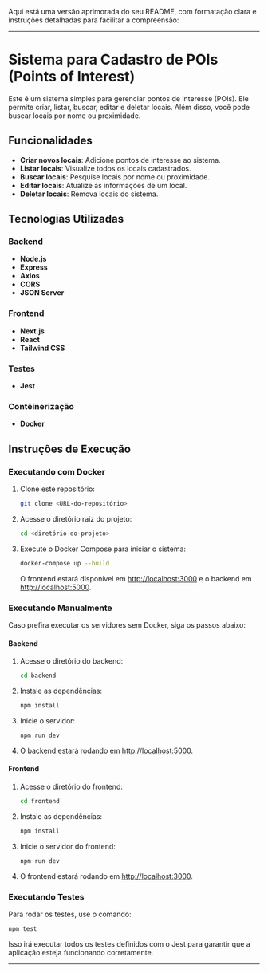 Aqui está uma versão aprimorada do seu README, com formatação clara e instruções detalhadas para facilitar a compreensão:

---

# Sistema para Cadastro de POIs (Points of Interest)

Este é um sistema simples para gerenciar pontos de interesse (POIs). Ele permite criar, listar, buscar, editar e deletar locais. Além disso, você pode buscar locais por nome ou proximidade.

## Funcionalidades

- **Criar novos locais**: Adicione pontos de interesse ao sistema.
- **Listar locais**: Visualize todos os locais cadastrados.
- **Buscar locais**: Pesquise locais por nome ou proximidade.
- **Editar locais**: Atualize as informações de um local.
- **Deletar locais**: Remova locais do sistema.

## Tecnologias Utilizadas

### Backend
- **Node.js**
- **Express**
- **Axios**
- **CORS**
- **JSON Server**

### Frontend
- **Next.js**
- **React**
- **Tailwind CSS**

### Testes
- **Jest**

### Contêinerização
- **Docker**

## Instruções de Execução

### Executando com Docker

1. Clone este repositório:
   ```bash
   git clone <URL-do-repositório>
   ```

2. Acesse o diretório raiz do projeto:
   ```bash
   cd <diretório-do-projeto>
   ```

3. Execute o Docker Compose para iniciar o sistema:
   ```bash
   docker-compose up --build
   ```

   O frontend estará disponível em [http://localhost:3000](http://localhost:3000) e o backend em [http://localhost:5000](http://localhost:5000).

### Executando Manualmente

Caso prefira executar os servidores sem Docker, siga os passos abaixo:

#### Backend

1. Acesse o diretório do backend:
   ```bash
   cd backend
   ```

2. Instale as dependências:
   ```bash
   npm install
   ```

3. Inicie o servidor:
   ```bash
   npm run dev
   ```

4. O backend estará rodando em [http://localhost:5000](http://localhost:5000).

#### Frontend

1. Acesse o diretório do frontend:
   ```bash
   cd frontend
   ```

2. Instale as dependências:
   ```bash
   npm install
   ```

3. Inicie o servidor do frontend:
   ```bash
   npm run dev
   ```

4. O frontend estará rodando em [http://localhost:3000](http://localhost:3000).

### Executando Testes

Para rodar os testes, use o comando:

```bash
npm test
```

Isso irá executar todos os testes definidos com o Jest para garantir que a aplicação esteja funcionando corretamente.

---
